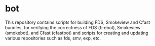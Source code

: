 #  bot 


This repository contains scripts for building FDS,  Smokeview and Cfast bundles,  for verifying the correctness
of FDS (firebot), Smokeview (smokebot), and Cfast (cfastbot) and scripts for creating and updating various repositories such as fds, smv, exp, etc.
